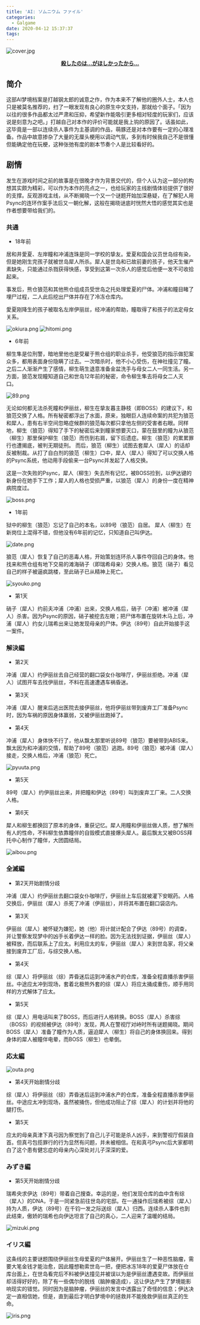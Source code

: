 ```yaml
---
title: 'AI: ソムニウム ファイル'
categories:
  - Galgame
date: 2020-04-12 15:37:37
tags:
---
```


![cover.jpg](https://ftp.bmp.ovh/imgs/2020/04/5dea90e26edc340b.jpg)
<!-- more -->
**<center>[殺したのは…がほしかったから…](https://www.spike-chunsoft.co.jp/ai/top.html)</center>**

## 简介

这部AI梦境档案是打越钢太郎的诚意之作，作为本来不了解他的圈外人士，本人也只是被莫名推荐的，扫了一眼发现有良心的原生中文支持，那就给个面子。「因为以往的很多作品都太过严肃和压抑，希望新作能吸引更多相对轻度的玩家们，应该说是刻意为之吧。」打越自己对本作的评价可能就是我上钩的原因了。话虽如此，这毕竟是一部以连续杀人事件为主基调的作品，萌豚还是对本作要有一定的心理准备。作品中故意掺杂了大量的无厘头梗用以调动气氛，多到有时候我自己不是很懂但能确定他在玩梗，这种张弛有度的剧本节奏个人是比较看好的。

## 剧情

发生在游戏时间之前的故事是在很晚才作为背景交代的，但个人认为这一部分的构想其实颇为精彩，可以作为本作的亮点之一，也给玩家的主线剧情体验提供了很好的支撑。反观游戏主线，从不断揭晓一个又一个谜题开始加深悬疑，在了解犯人用Psync的连环作案手法后又一朝化解，这般在揭晓谜底时恍然大悟的感觉其实也是作者想要带给我们的。

### 共通

- 18年前

居和井愛夏、左岸瞳和冲浦连珠是同一学校的挚友。爱夏和国会议员世岛综有染，但是她刚生完孩子就被世岛犀人所杀。犀人是世岛和已故前妻的孩子，他天生催产素缺失，只能通过杀戮获得快感，享受到这第一次杀人的感觉后他便一发不可收拾起来。

事发后，熊仓狼范和其他熊仓组成员受世岛之托处理爱夏的尸体。冲浦和瞳目睹了埋尸过程，二人此后挖出尸体并存在了冷冻仓库内。

愛夏刚降生的孩子被取名左岸伊丽丝，经冲浦的帮助，瞳取得了和孩子的法定母女关系。

![okiura.png](https://ftp.bmp.ovh/imgs/2020/04/92d8d21b1b5e4815.png)
![hitomi.png](https://ftp.bmp.ovh/imgs/2020/04/09dbacc1b2676aad.png)

- 6年前

柳生隼是位刑警，暗地里他也是受雇于熊仓组的职业杀手，他受狼范的指示做犯案众多，都用表面身份隐瞒了过去。一次暗杀时，他不小心受伤，在神社撞见了瞳。之后二人渐渐产生了感情，柳生萌生退意准备金盆洗手与母女二人一同生活。另一方面，狼范发现瞳知道自己和世岛12年前的秘密，命令柳生隼去将母女二人灭口。

![89.png](https://ftp.bmp.ovh/imgs/2020/04/53eed21b9bde4b37.png)

无论如何都无法杀死瞳和伊丽丝，柳生在挚友暮主静枝（即BOSS）的建议下，和狼范交换了人格。所有秘密都浮出了水面，原来，独眼巨人连续命案的共犯为狼范和犀人，患有右半空间忽略症候群的狼范每次都只拿他左侧的受害者右眼。同样地，柳生（狼范）得知了手下的秘密后来到瞳家想要灭口，蒙在鼓里的瞳为从狼范（柳生）那里保护柳生（狼范）而伤到右肩，留下后遗症。柳生（狼范）的累累罪行也遭揭底，被判无期徒刑。
而后，狼范（柳生）试图去套犀人（犀人）的话却反被制裁。从打了自白剂的狼范（柳生）口中，犀人（犀人）得知了可以交换人格的Psync系统，他动用手段偷来一台Psync并发起了人格交换。

这是一次失败的Psync，犀人（柳生）失去所有记忆，被BOSS捡到，以伊达键的新身份在她手下工作；犀人的人格也受损严重，以狼范（犀人）的身份一度在精神病院度过。

![boss.png](https://ftp.bmp.ovh/imgs/2020/04/87c8714c38de1e8f.png)

- 1年前

狱中的柳生（狼范）忘记了自己的本名，以89号（狼范）自居。
犀人（柳生）在新岗位上混得不错，但他没有6年前的记忆，只知道自己叫伊达。

![date.png](https://ftp.bmp.ovh/imgs/2020/04/d17ef6db1ce92a14.png)

狼范（犀人）恢复了自己的恶毒人格，开始策划连环杀人事件夺回自己的身体。他找来和熊仓组有地下交易的滩海硝子（即瑞希母亲）交换人格。狼范（硝子）看见自己的样子被逼疯跳楼，至此硝子已从精神上死亡。

![syouko.png](https://i.loli.net/2020/04/12/zWCnFRhG4LciPye.png)

- 第1天

硝子（犀人）约前夫冲浦（冲浦）出来，交换人格后，硝子（冲浦）被冲浦（犀人）杀害。因为Psync的原因，硝子被挖去左眼；把尸体布置在旋转木马上后，冲浦（犀人）约女儿瑞希出来让她发现母亲的尸体。伊达（89号）自此开始接手这一案件。

### 解決編

- 第2天

冲浦（犀人）约伊丽丝去自己经营的翻口袋女仆咖啡厅，伊丽丝拒绝。冲浦（犀人）试图开车去找伊丽丝，不料在高速遭遇车祸昏迷。

- 第3天

冲浦（犀人）醒来后逃出医院去接伊丽丝，他将伊丽丝带到废弃工厂准备Psync时，因为车祸的原因身体赢弱，又被伊丽丝跑掉了。

- 第4天

冲浦（犀人）身体快不行了，他从飘太那里听说89号（狼范）要被带到ABIS来。飘太因为和冲浦的交情，帮助了89号（狼范）逃跑。89号（狼范）被冲浦（犀人）接走，交换人格后，冲浦（狼范）死亡。

![pyuuta.png](https://ftp.bmp.ovh/imgs/2020/04/ba68a01aa4fa3447.png)

- 第5天

89号（犀人）约伊丽丝出来，并把瞳和伊达（89号）叫到废弃工厂来。二人交换人格。

- 第6天

犀人和柳生都换回了原本的身体，重获记忆。犀人用瞳和伊丽丝做人质，想了解所有人的性命，不料柳生依靠瞳伴的自毁模式直接爆头犀人。最后飘太又被BOSS拜托中心制作了瞳伴，大团圆结局。

![aibou.png](https://ftp.bmp.ovh/imgs/2020/04/b65a120ccf53a200.png)

### 全滅編

- 第2天开始剧情分歧

冲浦（犀人）约伊丽丝去翻口袋女仆咖啡厅，伊丽丝上车后就被灌下安眠药。人格交换后，伊丽丝（犀人）杀死了冲浦（伊丽丝），并将其布置在翻口袋店内。

- 第3天

伊丽丝（犀人）被怀疑为嫌犯，她（他）将计就计配合了伊达（89号）的调查，并让警察发现梦中的凶手长着伊达一样的脸。因为无法找到证据，伊丽丝（犀人）被释放，而后联系上了应太。利用应太的车，伊丽丝（犀人）来到世岛家，将父亲接到废弃工厂后，与综交换人格。

- 第4天

综（犀人）将伊丽丝（综）弄昏迷后运到冲浦水产的仓库，准备全程直播杀害伊丽丝。中途应太冲到现场，套着北极熊外套的综（犀人）将应太捅成重伤，顺手用同样的方式解体了应太。

- 第5天

综（犀人）用电话叫来了BOSS，而后进行人格转换。BOSS（犀人）杀害综（BOSS）的视频被伊达（89号）发现，两人在警视厅对峙时所有谜题揭晓。期间BOSS（犀人）准备了瞳作为人质，逼迫犀人（柳生）将自己的身体换回来。得到身体的犀人被瞳伴电晕，而BOSS（柳生）也晕倒。

### 応太編

![outa.png](https://ftp.bmp.ovh/imgs/2020/04/30a46a563f68f45d.png)

- 第4天开始剧情分歧

综（犀人）将伊丽丝（综）弄昏迷后运到冲浦水产的仓库，准备全程直播杀害伊丽丝。中途应太冲到现场，虽然被捅伤，但他成功阻止了综（犀人）的计划并将他的腿打伤。

- 第5天

应太的母亲真津下真弓因为察觉到了自己儿子可能是杀人凶手，来到警视厅假装自首。但真弓包揽罪行的行为显然有问题，并未被相信。在和真弓Psync后大家都明白了这个患有健忘症的母亲内心深处对儿子深深的爱。

### みずき編

- 第5天开始剧情分歧

瑞希央求伊达（89号）带着自己搜查。幸运的是，他们发现仓库的血中含有综（犀人）的DNA，于是一同紧急前往世岛的宅邸。在一通操作后瑞希被综（犀人）持为人质，伊达（89号）在千钧一发之际送综（犀人）归西。连续杀人事件也到此结束，傲娇的瑞希也向伊达坦言了自己的真心，二人迎来了温暖的结局。

![mizuki.png](https://i.loli.net/2020/04/12/oz7L1OqJvbXfTkW.png)

### イリス編

这条线的主要谜题围绕伊丽丝生母爱夏的尸体展开。伊丽丝生了一种恶性脑瘤，需要大笔金钱才能治愈，因此瞳想勒索世岛一把，便把冰冻18年的爱夏尸体放在仓库台面上，在世岛看完后不料被伊达撞见并被误以为是伊丽丝遭遇变故。而伊丽丝却活得好好的，除了有一些偶尔的脱线（脑肿瘤造成），这让伊达产生了梦境能影响现实的错觉。同时因为是脑肿瘤，伊丽丝的发言中透露出了奇怪的信息；伊达决定一直相信她，但是，直到最后才明白梦境中的拯救并不能挽救伊丽丝真正的生命。

![iris.png](https://ftp.bmp.ovh/imgs/2020/04/5ad981b2c36f2639.png)
